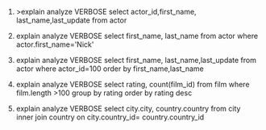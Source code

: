 1. &gt;explain analyze VERBOSE  select actor_id,first_name, last_name,last_update from actor

2. explain analyze VERBOSE  select first_name, last_name from actor where actor.first_name='Nick'

3. explain analyze VERBOSE  select first_name, last_name,last_update 
from actor where actor_id=100
order by first_name,last_name

4. explain analyze VERBOSE 
 select rating, count(film_id)
 from film where film.length >100
 group by rating
 order by rating desc
 
5. explain analyze VERBOSE 
select city.city, country.country from city
 inner join country on city.country_id= country.country_id

